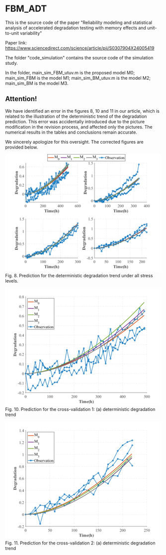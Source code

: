 # FBM_ADT
This is the source code of the paper "Reliability modeling and statistical analysis of accelerated degradation testing with memory effects and unit-to-unit variability"

Paper link: https://www.sciencedirect.com/science/article/pii/S0307904X24005419

The folder "code_simulation" contains the source code of the simulation study.

In the folder, main_sim_FBM_utuv.m is the proposed model M0; main_sim_FBM is the model M1; main_sim_BM_utuv.m is the model M2; main_sim_BM is the model M3.

## **Attention!**

We have identified an error in the figures 8, 10 and 11 in our article, which is related to the illustration of the deterministic trend of the degradation prediction. This error was accidentally introduced due to the picture modification in the revision process, and affected only the pictures. The numerical results in the tables and conclusions remain accurate.

We sincerely apologize for this oversight. The corrected figures are provided below.

![image](https://github.com/dirge1/FBM_ADT/blob/main/corrected_figures/fig.8.png)
Fig. 8. Prediction for the deterministic degradation trend under all stress levels.

![image](https://github.com/dirge1/FBM_ADT/blob/main/corrected_figures/fig.10.png)
Fig. 10. Prediction for the cross-validation 1: (a) deterministic degradation trend

![image](https://github.com/dirge1/FBM_ADT/blob/main/corrected_figures/fig.11.png)
Fig. 11. Prediction for the cross-validation 2: (a) deterministic degradation trend
